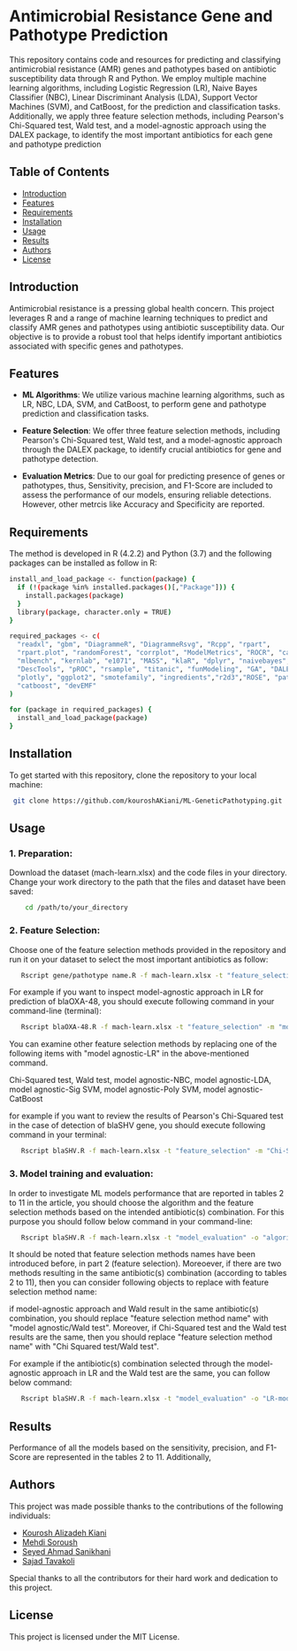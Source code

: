 # Antimicrobial Resistance Gene and Pathotype Prediction

This repository contains code and resources for predicting and classifying antimicrobial resistance (AMR) genes and pathotypes based on antibiotic susceptibility data through R and Python. We employ multiple machine learning algorithms, including Logistic Regression (LR), Naive Bayes Classifier (NBC), Linear Discriminant Analysis (LDA), Support Vector Machines (SVM), and CatBoost, for the prediction and classification tasks. Additionally, we apply three feature selection methods, including Pearson's Chi-Squared test, Wald test, and a model-agnostic approach using the DALEX package, to identify the most important antibiotics for each gene and pathotype prediction

## Table of Contents

- [Introduction](#introduction)
- [Features](#features)
- [Requirements](#requirements)
- [Installation](#installation)
- [Usage](#usage)
- [Results](#results)
- [Authors](#Authors)
- [License](#license)

## Introduction

Antimicrobial resistance is a pressing global health concern. This project leverages R and a range of machine learning techniques to predict and classify AMR genes and pathotypes using antibiotic susceptibility data. Our objective is to provide a robust tool that helps identify important antibiotics associated with specific genes and pathotypes.

## Features

- **ML Algorithms**: We utilize various machine learning algorithms, such as LR, NBC, LDA, SVM, and CatBoost, to perform gene and pathotype prediction and classification tasks.

- **Feature Selection**: We offer three feature selection methods, including Pearson's Chi-Squared test, Wald test, and a model-agnostic approach through the DALEX package, to identify crucial antibiotics for gene and pathotype detection.

- **Evaluation Metrics**: Due to our goal for predicting presence of genes or pathotypes, thus, Sensitivity, precision, and F1-Score are included to assess the performance of our models, ensuring reliable detections. However, other metrcis like Accuracy and Specificity are reported.

## Requirements

The method is developed in R (4.2.2) and Python (3.7) and the following packages can be installed as follow in R:

```bash
install_and_load_package <- function(package) {
  if (!(package %in% installed.packages()[,"Package"])) {
    install.packages(package)
  }
  library(package, character.only = TRUE)
}

required_packages <- c(
  "readxl", "gbm", "DiagrammeR", "DiagrammeRsvg", "Rcpp", "rpart",
  "rpart.plot", "randomForest", "corrplot", "ModelMetrics", "ROCR", "caret",
  "mlbench", "kernlab", "e1071", "MASS", "klaR", "dplyr", "naivebayes",
  "DescTools", "pROC", "rsample", "titanic", "funModeling", "GA", "DALEX", "optparse",
  "plotly", "ggplot2", "smotefamily", "ingredients","r2d3","ROSE", "patchwork", "devtools", "ggpubr",
  "catboost", "devEMF"
)

for (package in required_packages) {
  install_and_load_package(package)
}
```

## Installation

To get started with this repository, clone the repository to your local machine:

   ```bash
    git clone https://github.com/kouroshAKiani/ML-GeneticPathotyping.git
   ```

## Usage
### 1. Preparation:
 Download the dataset (mach-learn.xlsx) and the code files in your directory. Change your work directory to the path that the files and dataset have been saved:

```bash
    cd /path/to/your_directory
   ```

### 2. Feature Selection:
 Choose one of the feature selection methods provided in the repository and run it on your dataset to select the most important antibiotics as follow:

```bash
   Rscript gene/pathotype name.R -f mach-learn.xlsx -t "feature_selection" -m "feature selection method"
```

For example if you want to inspect model-agnostic approach in LR for prediction of blaOXA-48, you should execute following command in your command-line (terminal):
 
```bash
   Rscript blaOXA-48.R -f mach-learn.xlsx -t "feature_selection" -m "model agnostic-LR"
```
You can examine other feature selection methods by replacing one of the following items with "model agnostic-LR" in the above-mentioned command.

Chi-Squared test, Wald test, model agnostic-NBC, model agnostic-LDA, model agnostic-Sig SVM, model agnostic-Poly SVM, model agnostic-CatBoost

for example if you want to review the results of Pearson's Chi-Squared test in the case of detection of blaSHV gene, you should execute following command in your terminal:

```bash
   Rscript blaSHV.R -f mach-learn.xlsx -t "feature_selection" -m "Chi-Squared test"
```

### 3. Model training and evaluation:
In order to investigate ML models performance that are reported in tables 2 to 11 in the article, you should choose the algorithm and the feature selection methods based on the intended antibiotic(s) combination. For this purpose you should follow below command in your command-line:

```bash
   Rscript blaSHV.R -f mach-learn.xlsx -t "model_evaluation" -o "algorithm name-feature selection method name"
```

It should be noted that feature selection methods names have been introduced before, in part 2 (feature selection). Moreoever, if there are two methods resulting in the same antibiotic(s) combination (according to tables 2 to 11), then you can consider following objects to replace with feature selection method name:

if model-agnostic approach and Wald result in the same antibiotic(s) combination, you should replace "feature selection method name" with "model agnostic/Wald test". Moreover, if Chi-Squared test and the Wald test results are the same, then you should replace "feature selection method name" with "Chi Squared test/Wald test".

For example if the antibiotic(s) combination selected through the model-agnostic approach in LR and the Wald test are the same, you can follow below command:

```bash
   Rscript blaSHV.R -f mach-learn.xlsx -t "model_evaluation" -o "LR-model agnostic/Wald test"
```

## Results

Performance of all the models based on the sensitivity, precision, and F1-Score are represented in the tables 2 to 11. Additionally, 

## Authors

This project was made possible thanks to the contributions of the following individuals:

- [Kourosh Alizadeh Kiani](https://github.com/kouroshAKiani)
- [Mehdi Soroush](https://github.com/MehdiSoroush)
- [Seyed Ahmad Sanikhani](https://github.com/AhmadSanikhani)
- [Sajad Tavakoli](https://github.com/sajadtavakoli) 

Special thanks to all the contributors for their hard work and dedication to this project.

## License

This project is licensed under the MIT License.
   
   

